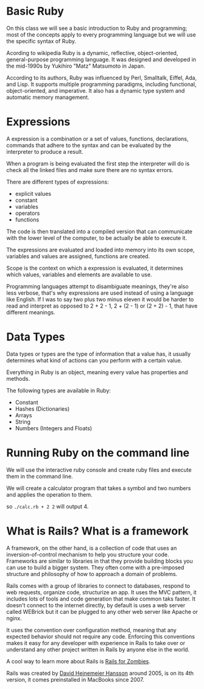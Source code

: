 Basic Ruby
===

On this class we will see a basic introduction to Ruby and programming; most of the concepts apply to every programming language but
we will use the specific syntax of Ruby.

Acording to wikipedia Ruby is a dynamic, reflective, object-oriented, general-purpose programming language.
It was designed and developed in the mid-1990s by Yukihiro "Matz" Matsumoto in Japan.

According to its authors, Ruby was influenced by Perl, Smalltalk, Eiffel, Ada, and Lisp.
It supports multiple programming paradigms, including functional, object-oriented, and imperative.
It also has a dynamic type system and automatic memory management.

Expressions
===

A expression is a combination or a set of values, functions, declarations, commands that adhere to the syntax and can be evaluated
by the interpreter to produce a result.

When a program is being evaluated the first step the interpreter will do is check all the linked files and make sure there are no syntax errors.

There are different types of expressions:

 * explicit values
 * constant
 * variables
 * operators
 * functions

The code is then translated into a compiled version that can communicate with the lower level of the computer, to be actually be able to execute it.

The expressions are evaluated and loaded into memory into its own scope, variables and values are assigned, functions are created.

Scope is the context on which a expression is evaluated, it determines which values, variables and elements are available to use.

Programming languages attempt to disambiguate meanings, they're also less verbose, that's why expressions are used instead of using a language like English.
If I was to say two plus two minus eleven it would be harder to read and interpret as opposed to 2 + 2  - 1, 2 + (2 - 1) or (2 + 2) - 1, that have different meanings.

Data Types
===

Data types or types are the type of information that a value has, it usually determines what kind of actions can you perform with a certain value.

Everything in Ruby is an object, meaning every value has properties and methods.

The following  types are available in Ruby:

* Constant
* Hashes (Dictionaries)
* Arrays
* String
* Numbers (Integers and Floats)


Running Ruby on the command line
===

We will use the interactive ruby console and create ruby files and execute them in the command line.

We  will create a calculator program that takes a symbol and two numbers and applies the operation to them.

so `./calc.rb + 2 2` will output 4.

What is Rails? What is a framework
===

A framework, on the other hand, is a collection of code that uses an inversion-of-control mechanism to help you structure your code. Frameworks are similar to libraries in that they provide building blocks you can use to build a bigger system. They often come with a pre-imposed structure and philosophy of how to approach a domain of problems.

Rails comes with a group of libraries to connect to databases, respond to web requests, organize code, structurize an app. It uses the MVC pattern, it includes lots of tools and code generation that make common
taks faster. It doesn't connect to the internet directly, by default is  uses a web server called WEBrick but it can be plugged to any other web server like Apache or nginx.

It uses the convention over configuration method, meaning that any expected behavior should not require any code. Enforcing this conventions makes it easy for any developer with experience in Rails to take over or understand any other project written in Rails by anyone else in the world.

A cool way to learn more about Rails is [Rails for Zombies](http://railsforzombies.org/).

Rails was created by [David Heinemeier Hansson](https://twitter.com/dhh) around 2005, is on its 4th version, it comes preinstalled in MacBooks since 2007.

